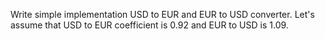 Write simple implementation USD to EUR and EUR to USD converter.
Let's assume that USD to EUR coefficient is 0.92 and EUR to USD is 1.09. 